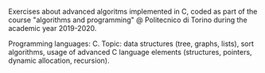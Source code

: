 Exercises about advanced algoritms implemented in C, coded as part of the course "algorithms and programming" @ Politecnico di Torino during the academic year 2019-2020.

Programming languages: C.
Topic: data structures (tree, graphs, lists), sort algorithms, usage of advanced C language elements (structures, pointers, dynamic allocation, recursion).
